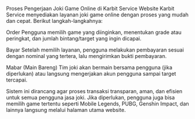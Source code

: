 Proses Pengerjaan Joki Game Online di Karbit Service
Website Karbit Service menyediakan layanan joki game online dengan proses yang mudah dan cepat. Berikut langkah-langkahnya:

Order
Pengguna memilih game yang diinginkan, menentukan grade atau peringkat, dan jumlah bintang/target yang ingin dicapai.

Bayar
Setelah memilih layanan, pengguna melakukan pembayaran sesuai dengan nominal yang tertera, lalu mengirimkan bukti pembayaran.

Mabar (Main Bareng)
Tim joki akan bermain bersama pengguna (jika diperlukan) atau langsung mengerjakan akun pengguna sampai target tercapai.

Sistem ini dirancang agar proses transaksi transparan, aman, dan efisien untuk semua pengguna jasa joki. Jika diperlukan, pengguna juga bisa memilih game tertentu seperti Mobile Legends, PUBG, Genshin Impact, dan lainnya langsung melalui halaman utama website.
